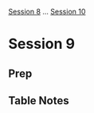 [Session 8](/Sessions/Session8.md) ... [Session 10](/Sessions/Session10.md)

# Session 9

## Prep

## Table Notes

